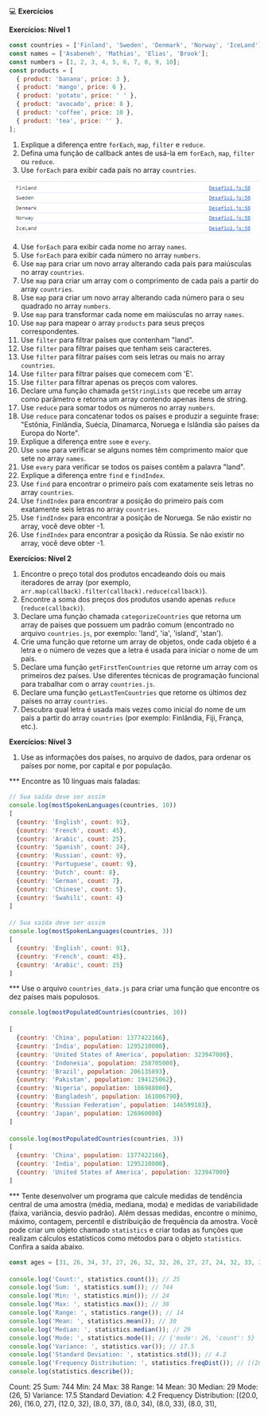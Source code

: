 💻 **Exercícios**

**Exercícios: Nível 1**

```javascript
const countries = ['Finland', 'Sweden', 'Denmark', 'Norway', 'IceLand'];
const names = ['Asabeneh', 'Mathias', 'Elias', 'Brook'];
const numbers = [1, 2, 3, 4, 5, 6, 7, 8, 9, 10];
const products = [
  { product: 'banana', price: 3 },
  { product: 'mango', price: 6 },
  { product: 'potato', price: ' ' },
  { product: 'avocado', price: 8 },
  { product: 'coffee', price: 10 },
  { product: 'tea', price: '' },
];
```

1. Explique a diferença entre `forEach`, `map`, `filter` e `reduce`.
2. Defina uma função de callback antes de usá-la em `forEach`, `map`, `filter` ou `reduce`.
3. Use `forEach` para exibir cada país no array `countries`.

<img src="./assets/img/image.png">

4. Use `forEach` para exibir cada nome no array `names`.
5. Use `forEach` para exibir cada número no array `numbers`.
6. Use `map` para criar um novo array alterando cada país para maiúsculas no array `countries`.
7. Use `map` para criar um array com o comprimento de cada país a partir do array `countries`.
8. Use `map` para criar um novo array alterando cada número para o seu quadrado no array `numbers`.
9. Use `map` para transformar cada nome em maiúsculas no array `names`.
10. Use `map` para mapear o array `products` para seus preços correspondentes.
11. Use `filter` para filtrar países que contenham "land".
12. Use `filter` para filtrar países que tenham seis caracteres.
13. Use `filter` para filtrar países com seis letras ou mais no array `countries`.
14. Use `filter` para filtrar países que comecem com 'E'.
15. Use `filter` para filtrar apenas os preços com valores.
16. Declare uma função chamada `getStringLists` que recebe um array como parâmetro e retorna um array contendo apenas itens de string.
17. Use `reduce` para somar todos os números no array `numbers`.
18. Use `reduce` para concatenar todos os países e produzir a seguinte frase: "Estônia, Finlândia, Suécia, Dinamarca, Noruega e Islândia são países da Europa do Norte".
19. Explique a diferença entre `some` e `every`.
20. Use `some` para verificar se alguns nomes têm comprimento maior que sete no array `names`.
21. Use `every` para verificar se todos os países contêm a palavra "land".
22. Explique a diferença entre `find` e `findIndex`.
23. Use `find` para encontrar o primeiro país com exatamente seis letras no array `countries`.
24. Use `findIndex` para encontrar a posição do primeiro país com exatamente seis letras no array `countries`.
25. Use `findIndex` para encontrar a posição de Noruega. Se não existir no array, você deve obter -1.
26. Use `findIndex` para encontrar a posição da Rússia. Se não existir no array, você deve obter -1.

**Exercícios: Nível 2**

1. Encontre o preço total dos produtos encadeando dois ou mais iteradores de array (por exemplo, `arr.map(callback).filter(callback).reduce(callback)`).
2. Encontre a soma dos preços dos produtos usando apenas `reduce` (`reduce(callback)`).
3. Declare uma função chamada `categorizeCountries` que retorna um array de países que possuem um padrão comum (encontrado no arquivo `countries.js`, por exemplo: 'land', 'ia', 'island', 'stan').
4. Crie uma função que retorne um array de objetos, onde cada objeto é a letra e o número de vezes que a letra é usada para iniciar o nome de um país.
5. Declare uma função `getFirstTenCountries` que retorne um array com os primeiros dez países. Use diferentes técnicas de programação funcional para trabalhar com o array `countries.js`.
6. Declare uma função `getLastTenCountries` que retorne os últimos dez países no array `countries`.
7. Descubra qual letra é usada mais vezes como inicial do nome de um país a partir do array `countries` (por exemplo: Finlândia, Fiji, França, etc.).

**Exercícios: Nível 3**

1. Use as informações dos países, no arquivo de dados, para ordenar os países por nome, por capital e por população.

*** Encontre as 10 línguas mais faladas:

```javascript
// Sua saída deve ser assim
console.log(mostSpokenLanguages(countries, 10))
[
  {country: 'English', count: 91},
  {country: 'French', count: 45},
  {country: 'Arabic', count: 25},
  {country: 'Spanish', count: 24},
  {country: 'Russian', count: 9},
  {country: 'Portuguese', count: 9},
  {country: 'Dutch', count: 8},
  {country: 'German', count: 7},
  {country: 'Chinese', count: 5},
  {country: 'Swahili', count: 4}
]

// Sua saída deve ser assim
console.log(mostSpokenLanguages(countries, 3))
[
  {country: 'English', count: 91},
  {country: 'French', count: 45},
  {country: 'Arabic', count: 25}
]
```

*** Use o arquivo `countries_data.js` para criar uma função que encontre os dez países mais populosos.

```javascript
console.log(mostPopulatedCountries(countries, 10))

[
  {country: 'China', population: 1377422166},
  {country: 'India', population: 1295210000},
  {country: 'United States of America', population: 323947000},
  {country: 'Indonesia', population: 258705000},
  {country: 'Brazil', population: 206135893},
  {country: 'Pakistan', population: 194125062},
  {country: 'Nigeria', population: 186988000},
  {country: 'Bangladesh', population: 161006790},
  {country: 'Russian Federation', population: 146599183},
  {country: 'Japan', population: 126960000}
]

console.log(mostPopulatedCountries(countries, 3))
[
  {country: 'China', population: 1377422166},
  {country: 'India', population: 1295210000},
  {country: 'United States of America', population: 323947000}
]
```

*** Tente desenvolver um programa que calcule medidas de tendência central de uma amostra (média, mediana, moda) e medidas de variabilidade (faixa, variância, desvio padrão). Além dessas medidas, encontre o mínimo, máximo, contagem, percentil e distribuição de frequência da amostra. Você pode criar um objeto chamado `statistics` e criar todas as funções que realizam cálculos estatísticos como métodos para o objeto `statistics`. Confira a saída abaixo.

```javascript
const ages = [31, 26, 34, 37, 27, 26, 32, 32, 26, 27, 27, 24, 32, 33, 27, 25, 26, 38, 37, 31, 34, 24, 33, 29, 26];

console.log('Count:', statistics.count()); // 25
console.log('Sum: ', statistics.sum()); // 744
console.log('Min: ', statistics.min()); // 24
console.log('Max: ', statistics.max()); // 38
console.log('Range: ', statistics.range()); // 14
console.log('Mean: ', statistics.mean()); // 30
console.log('Median: ', statistics.median()); // 29
console.log('Mode: ', statistics.mode()); // {'mode': 26, 'count': 5}
console.log('Variance: ', statistics.var()); // 17.5
console.log('Standard Deviation: ', statistics.std()); // 4.2
console.log('Frequency Distribution: ', statistics.freqDist()); // [(20.0, 26), (16.0, 27), (12.0, 32), (8.0, 37), (8.0, 34), (8.0, 33), (8.0, 31), (8.0, 24), (4.0, 38), (4.0, 29), (4.0, 25)]
console.log(statistics.describe());
```

Count: 25
Sum: 744
Min: 24
Max: 38
Range: 14
Mean: 30
Median: 29
Mode: (26, 5)
Variance: 17.5
Standard Deviation: 4.2
Frequency Distribution: [(20.0, 26), (16.0, 27), (12.0, 32), (8.0, 37), (8.0, 34), (8.0, 33), (8.0, 31),
